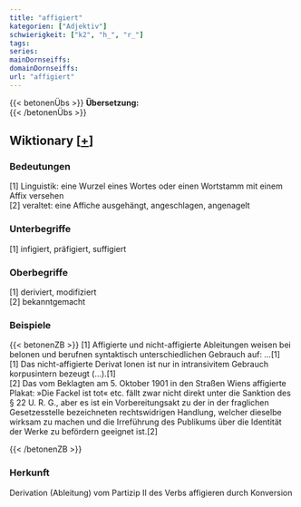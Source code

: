 ```yaml
---
title: "affigiert"
kategorien: ["Adjektiv"]
schwierigkeit: ["k2", "h_", "r_"]
tags:
series:
mainDornseiffs:
domainDornseiffs:
url: "affigiert"
---
```


{{< betonenÜbs >}}
**Übersetzung:**  
{{< /betonenÜbs >}}

## Wiktionary [[+](https://de.wiktionary.org/wiki/affigiert)]

### Bedeutungen
[1] Linguistik: eine Wurzel eines Wortes oder einen Wortstamm mit einem Affix versehen  
[2] veraltet: eine Affiche ausgehängt, angeschlagen, angenagelt  

### Unterbegriffe
[1] infigiert, präfigiert, suffigiert  

### Oberbegriffe
[1] deriviert, modifiziert  
[2] bekanntgemacht  

### Beispiele
{{< betonenZB >}}
[1] Affigierte und nicht-affigierte Ableitungen weisen bei belonen und berufnen syntaktisch unterschiedlichen Gebrauch auf: …[1]  
[1] Das nicht-affigierte Derivat lonen ist nur in intransivitem Gebrauch korpusintern bezeugt (…).[1]  
[2] Das vom Beklagten am 5. Oktober 1901 in den Straßen Wiens affigierte Plakat: »Die Fackel ist tot« etc. fällt zwar nicht direkt unter die Sanktion des § 22 U. R. G., aber es ist ein Vorbereitungsakt zu der in der fraglichen Gesetzesstelle bezeichneten rechtswidrigen Handlung, welcher dieselbe wirksam zu machen und die Irreführung des Publikums über die Identität der Werke zu befördern geeignet ist.[2]  

{{< /betonenZB >}}
### Herkunft
Derivation (Ableitung) vom Partizip II des Verbs affigieren durch Konversion  


